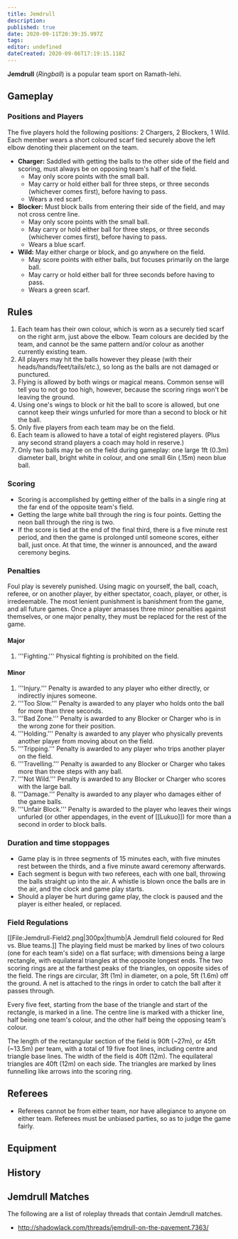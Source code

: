 ```yaml
---
title: Jemdrull
description: 
published: true
date: 2020-09-11T20:39:35.997Z
tags: 
editor: undefined
dateCreated: 2020-09-06T17:19:15.118Z
---
```


**Jemdrull** (*Ringball*) is a popular team sport on Ramath-lehi. 

## Gameplay

### Positions and Players

The five players hold the following positions: 2 Chargers, 2 Blockers, 1 Wild. Each member wears a short coloured scarf tied securely above the left elbow denoting their placement on the team.

* **Charger:** Saddled with getting the balls to the other side of the field and scoring, must always be on opposing team's half of the field.
	* May only score points with the small ball. 
 	* May carry or hold either ball for three steps, or three seconds (whichever comes first), before having to pass.
	* Wears a red scarf.
* **Blocker:** Must block balls from entering their side of the field, and may not cross centre line.
	* May only score points with the small ball.
	* May carry or hold either ball for three steps, or three seconds (whichever comes first), before having to pass.
	* Wears a blue scarf.
* **Wild:** May either charge or block, and go anywhere on the field.
	* May score points with either balls, but focuses primarily on the large ball.
	* May carry or hold either ball for three seconds before having to pass.
	* Wears a green scarf.

## Rules

1. Each team has their own colour, which is worn as a securely tied scarf on the right arm, just above the elbow. Team colours are decided by the team, and cannot be the same pattern and/or colour as another currently existing team.
1. All players may hit the balls however they please (with their heads/hands/feet/tails/etc.), so long as the balls are not damaged or punctured.
1. Flying is allowed by both wings or magical means. Common sense will tell you to not go too high, however, because the scoring rings won't be leaving the ground.
1. Using one's wings to block or hit the ball to score is allowed, but one cannot keep their wings unfurled for more than a second to block or hit the ball. 
1. Only five players from each team may be on the field. 
1. Each team is allowed to have a total of eight registered players. (Plus any second strand players a coach may hold in reserve.)
1. Only two balls may be on the field during gameplay: one large 1ft (0.3m) diameter ball, bright white in colour, and one small 6in (.15m) neon blue ball.

### Scoring

* Scoring is accomplished by getting either of the balls in a single ring at the far end of the opposite team's field.
* Getting the large white ball through the ring is four points. Getting the neon ball through the ring is two.
* If the score is tied at the end of the final third, there is a five minute rest period, and then the game is prolonged until someone scores, either ball, just once. At that time, the winner is announced, and the award ceremony begins.

###  Penalties

Foul play is severely punished. Using magic on yourself, the ball, coach, referee, or on another player, by either spectator, coach, player, or other, is irredeemable. The most lenient punishment is banishment from the game, and all future games. Once a player amasses three minor penalties against themselves, or one major penalty, they must be replaced for the rest of the game.

#### Major
1. '''Fighting.''' Physical fighting is prohibited on the field.

#### Minor
1. '''Injury.''' Penalty is awarded to any player who either directly, or indirectly injures someone.
1. '''Too Slow.''' Penalty is awarded to any player who holds onto the ball for more than three seconds.
1. '''Bad Zone.''' Penalty is awarded to any Blocker or Charger who is in the wrong zone for their position.
1. '''Holding.''' Penalty is awarded to any player who physically prevents another player from moving about on the field.
1. '''Tripping.''' Penalty is awarded to any player who trips another player on the field.
1. '''Travelling.''' Penalty is awarded to any Blocker or Charger who takes more than three steps with any ball.
1. '''Not Wild.''' Penalty is awarded to any Blocker or Charger who scores with the large ball.
1. '''Damage.''' Penalty is awarded to any player who damages either of the game balls.
1. '''Unfair Block.''' Penalty is awarded to the player who leaves their wings unfurled (or other appendages, in the event of [[Lukuo]]) for more than a second in order to block balls.

### Duration and time stoppages
* Game play is in three segments of 15 minutes each, with five minutes rest between the thirds, and a five minute award ceremony afterwards.
* Each segment is begun with two referees, each with one ball, throwing the balls straight up into the air. A whistle is blown once the balls are in the air, and the clock and game play starts.
* Should a player be hurt during game play, the clock is paused and the player is either healed, or replaced.

### Field Regulations

[[File:Jemdrull-Field2.png|300px|thumb|A Jemdrull field coloured for Red vs. Blue teams.]]
The playing field must be marked by lines of two colours (one for each team's side) on a flat surface; with dimensions being a large rectangle, with equilateral triangles at the opposite longest ends. The two scoring rings are at the farthest peaks of the triangles, on opposite sides of the field. The rings are circular, 3ft (1m) in diameter, on a pole, 5ft (1.6m) off the ground. A net is attached to the rings in order to catch the ball after it passes through.

Every five feet, starting from the base of the triangle and start of the rectangle, is marked in a line. The centre line is marked with a thicker line, half being one team's colour, and the other half being the opposing team's colour.

The length of the rectangular section of the field is 90ft (~27m), or 45ft (~13.5m) per team, with a total of 19 five foot lines, including centre and triangle base lines. The width of the field is 40ft (12m). The equilateral triangles are 40ft (12m) on each side. The triangles are marked by lines funnelling like arrows into the scoring ring.

## Referees
* Referees cannot be from either team, nor have allegiance to anyone on either team. Referees must be unbiased parties, so as to judge the game fairly.

## Equipment

## History

## Jemdrull Matches

The following are a list of roleplay threads that contain Jemdrull matches.

* http://shadowlack.com/threads/jemdrull-on-the-pavement.7363/